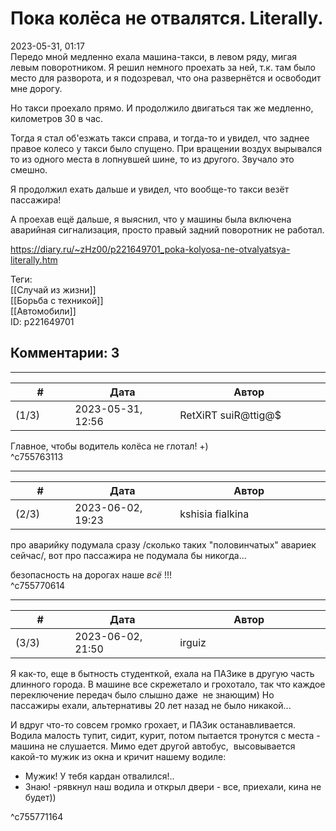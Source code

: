 Пока колёса не отвалятся. Literally.
====================================

  
2023-05-31, 01:17  
 Передо мной медленно ехала машина-такси, в левом ряду, мигая левым поворотником. Я решил немного проехать за ней, т.к. там было место для разворота, и я подозревал, что она развернётся и освободит мне дорогу.   
   
 Но такси проехало прямо. И продолжило двигаться так же медленно, километров 30 в час.   
   
 Тогда я стал об'езжать такси справа, и тогда-то и увидел, что заднее правое колесо у такси было спущено. При вращении воздух вырывался то из одного места в лопнувшей шине, то из другого. Звучало это смешно.   
   
 Я продолжил ехать дальше и увидел, что вообще-то такси везёт пассажира!   
   
 А проехав ещё дальше, я выяснил, что у машины была включена аварийная сигнализация, просто правый задний поворотник не работал.   
  
<https://diary.ru/~zHz00/p221649701_poka-kolyosa-ne-otvalyatsya-literally.htm>  
  
Теги:  
[[Случай из жизни]]  
[[Борьба с техникой]]  
[[Автомобили]]  
ID: p221649701  


Комментарии: 3
--------------

  


---



|         #         |              Дата              |                     Автор                     |           ID           |
| --- | --- | --- | --- |
| (1/3) | 2023-05-31, 12:56 | RetXiRT suiR@ttig@$ | c755763113 |

  
 Главное, чтобы водитель колёса не глотал! +)   
 ^c755763113

---



|         #         |              Дата              |                     Автор                     |           ID           |
| --- | --- | --- | --- |
| (2/3) | 2023-06-02, 19:23 | kshisia fialkina | c755770614 |

  
  про аварийку подумала сразу /сколько таких "половинчатых" авариек сейчас/, вот про пассажира не подумала бы никогда...    
   
 безопасность на дорогах наше  *всё*  !!!   
 ^c755770614

---



|         #         |              Дата              |                     Автор                     |           ID           |
| --- | --- | --- | --- |
| (3/3) | 2023-06-02, 21:50 | irguiz | c755771164 |

  
  Я как-то, еще в бытность студенткой, ехала на ПАЗике в другую часть длинного города. В машине все скрежетало и грохотало, так что каждое переключение передач было слышно даже  не знающим) Но пассажиры ехали, альтернативы 20 лет назад не было никакой... 

   
  И вдруг что-то совсем громко грохает, и ПАЗик останавливается. Водила малость тупит, сидит, курит, потом пытается тронутся с места - машина не слушается. Мимо едет другой автобус,  высовывается какой-то мужик из окна и кричит нашему водиле: 

   
  - Мужик! У тебя кардан отвалился!..   
 - Знаю! -рявкнул наш водила и открыл двери - все, приехали, кина не будет)) 

   
 ^c755771164
